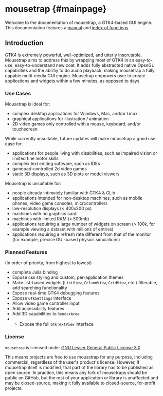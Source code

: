 # mousetrap {#mainpage}

Welcome to the documentation of mousetrap, a GTK4-based GUI engine. This documentatino features a [manual](01_installation.md) and [index of functions](./annotated.html).

## Introduction

GTK4 is extremely powerful, well-optimized, and utterly inscrutable. Mousetrap aims to address this by wrapping most of GTK4
in an easy-to-use, easy-to-understand new coat. It adds fully abstracted native OpenGL capabilities and the abilitiy
to do audio playback, making mousetrap a fully capable multi-media GUI engine. Mousetrap empowers user to create applications and widgets within a few minutes, as opposed to days.

### Use Cases

Mousetrap is ideal for:
+ complex desktop applications for Windows, Mac, and/or Linux
+ graphical applications for illustration / animation
+ 2D video games only controlled with a mouse, keyboard, and/or touchscreen

While currently unsuitable, future updates will make mousetrap a good use case for:
+ applications for people living with disabilities, such as impaired vision or limited fine motor skills
+ complex text editing software, such as IDEs
+ gamepad-controlled 2d video games
+ static 3D displays, such as 3D plots or model viewers

Mousetrap is unsuitable for:
+ people already intimately familiar with GTK4 & GLib
+ applications intended for non-desktop machines, such as mobile phones, video game consoles, microcontrollers
+ low-resolution displays (< 400x300 px)
+ machines with no graphics card
+ machines with limited RAM (< 500mb)
+ applications requiring a large number of widgets on screen (> 100k, for example viewing a dataset with millions of entries)
+ applications requiring a refresh rate different from that of the monitor (for example, precise GUI-based physics simulations)

### Planned Features

(In order of priority, from highest to lowest)

+ complete Julia binding
+ Expose css styling and custom, per-application themes
+ Make list-based widgets (`ListView`, `ColumnView`, `GridView`, etc.) filterable, add searching functionality
+ Expose real-time GTK4 debugging features 
+ Expose `GtkSettings` interface
+ Allow video game controller input
+ Add accessibility features
+ Add 3D capabilities to `RenderArea`
+ + Expose the full `GtkTextView` interface

### License

`mousetrap` is licensed under [GNU Lesser General Public License 3.0](https://en.wikipedia.org/wiki/GNU_Lesser_General_Public_License). 

This means projects are free to use mousetrap for any purpose, including commercial, regardless of the user's product's license. However, if mousetrap itself is modified, that part of the library has to be published as open source. In practice, this means any fork of mousetraps should be public on GitHub, but the rest of your application or library is unaffected and may be closed-source, making it fully available to closed-source, for-profit projects.

